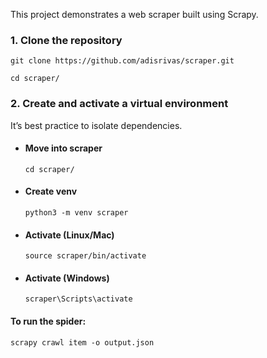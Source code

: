 This project demonstrates a web scraper built using Scrapy.

### 1. Clone the repository
```
git clone https://github.com/adisrivas/scraper.git

cd scraper/
```

### 2. Create and activate a virtual environment
It’s best practice to isolate dependencies.

- #### Move into scraper
  ``` cd scraper/ ```

- #### Create venv
  ```python3 -m venv scraper```

- #### Activate (Linux/Mac)
  ```source scraper/bin/activate```

- #### Activate (Windows)
  ```scraper\Scripts\activate```


#### To run the spider:<br>

```scrapy crawl item -o output.json```
